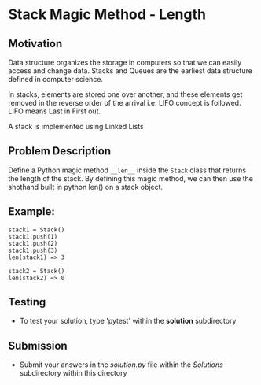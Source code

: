 # Stack Magic Method - Length

## Motivation
Data structure organizes the storage in computers so that we can easily access and change data. Stacks and Queues are the earliest data structure defined in computer science.

In stacks, elements are stored one over another, and these elements get removed in the reverse order of the arrival i.e. LIFO concept is followed. LIFO means Last in First out.

A stack is implemented using Linked Lists

## Problem Description
Define a Python magic method `__len__` inside the `Stack` class that returns the length of the stack.
By defining this magic method, we can then use the shothand built in python len() on a stack object.

## Example:
```
stack1 = Stack()
stack1.push(1)
stack1.push(2)
stack1.push(3)
len(stack1) => 3

stack2 = Stack()
len(stack2) => 0
```

## Testing
* To test your solution, type 'pytest' within the **solution** subdirectory

## Submission
* Submit your answers in the *solution.py* file within the *Solutions* subdirectory within this directory